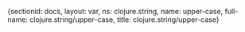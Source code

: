 {sectionid: docs, layout: var, ns: clojure.string, name: upper-case, full-name: clojure.string/upper-case,
  title: clojure.string/upper-case}
